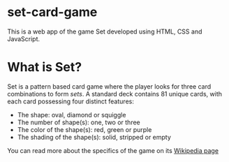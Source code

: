 # set-card-game
This is a web app of the game Set developed using HTML, CSS and JavaScript.

# What is Set?
Set is a pattern based card game where the player looks for three card combinations to form *sets*. 
A standard deck contains 81 unique cards, with each card possessing four distinct features:  
- The shape: oval, diamond or squiggle 
- The number of shape(s): one, two or three
- The color of the shape(s): red, green or purple
- The shading of the shape(s): solid, stripped or empty 

You can read more about the specifics of the game on its [Wikipedia page](https://en.wikipedia.org/wiki/Set_(card_game))
